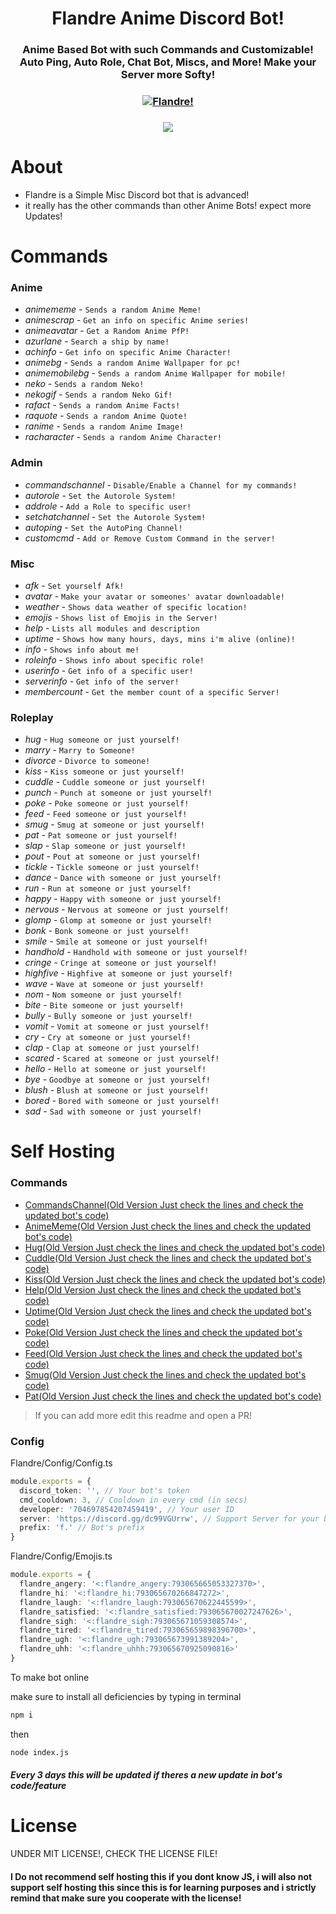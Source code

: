 <h1 align="center">Flandre Anime Discord Bot!</h1>
<h3 align="center">Anime Based Bot with such Commands and Customizable! Auto Ping, Auto Role, Chat Bot, Miscs, and More! Make your Server more Softy!</h3>

<h3 align="center"><a href="https://top.gg/bot/779897677332742175">
    <img src="https://top.gg/api/widget/779897677332742175.svg" alt="Flandre!" />
</a></a></h3>

<h3 align="center"><a href="https://discord.gg/dc99VGUrrw"><img src="https://invidget.switchblade.xyz/dc99VGUrrw"/></a></h3>

# About
- Flandre is a Simple Misc Discord bot that is advanced!
- it really has the other commands than other Anime Bots! expect more Updates!

# Commands
### Anime
- *animememe* - `Sends a random Anime Meme!`
- *animescrap* - `Get an info on specific Anime series!`
- *animeavatar* - `Get a Random Anime PfP!`
- *azurlane* - `Search a ship by name!`
- *achinfo* - `Get info on specific Anime Character!`
- *animebg* - `Sends a random Anime Wallpaper for pc!`
- *animemobilebg* - `Sends a random Anime Wallpaper for mobile!`
- *neko* - `Sends a random Neko!`
- *nekogif* - `Sends a random Neko Gif!`
- *rafact* - `Sends a random Anime Facts!`
- *raquote* - `Sends a random Anime Quote!`
- *ranime* - `Sends a random Anime Image!`
- *racharacter* - `Sends a random Anime Character!`
### Admin
- *commandschannel* - `Disable/Enable a Channel for my commands!`
- *autorole* - `Set the Autorole System!`
- *addrole* - `Add a Role to specific user!`
- *setchatchannel* - `Set the Autorole System!`
- *autoping* - `Set the AutoPing Channel!`
- *customcmd* - `Add or Remove Custom Command in the server!`
### Misc
- *afk* - `Set yourself Afk!`
- *avatar* - `Make your avatar or someones' avatar downloadable!`
- *weather* - `Shows data weather of specific location!`
- *emojis* - `Shows list of Emojis in the Server!`
- *help* - `Lists all modules and description`
- *uptime* - `Shows how many hours, days, mins i'm alive (online)!`
- *info* - `Shows info about me!`
- *roleinfo* - `Shows info about specific role!`
- *userinfo* - `Get info of a specific user!`
- *serverinfo* - `Get info of the server!`
- *membercount* - `Get the member count of a specific Server!`
### Roleplay
- *hug* - `Hug someone or just yourself!`
- *marry* - `Marry to Someone!`
- *divorce* - `Divorce to someone!`
- *kiss* - `Kiss someone or just yourself!`
- *cuddle* - `Cuddle someone or just yourself!`
- *punch* - `Punch at someone or just yourself!`
- *poke* - `Poke someone or just yourself!`
- *feed* - `Feed someone or just yourself!`
- *smug* - `Smug at someone or just yourself!`
- *pat* - `Pat someone or just yourself!`
- *slap* - `Slap someone or just yourself!`
- *pout* - `Pout at someone or just yourself!`
- *tickle* - `Tickle someone or just yourself!`
- *dance* - `Dance with someone or just yourself!`
- *run* - `Run at someone or just yourself!`
- *happy* - `Happy with someone or just yourself!`
- *nervous* - `Nervous at someone or just yourself!`
- *glomp* - `Glomp at someone or just yourself!`
- *bonk* - `Bonk someone or just yourself!`
- *smile* - `Smile at someone or just yourself!`
- *handhold* - `Handhold with someone or just yourself!`
- *cringe* - `Cringe at someone or just yourself!`
- *highfive* - `Highfive at someone or just yourself!`
- *wave* - `Wave at someone or just yourself!`
- *nom* - `Nom someone or just yourself!`
- *bite* - `Bite someone or just yourself!`
- *bully* - `Bully someone or just yourself!`
- *vomit* - `Vomit at someone or just yourself!`
- *cry* - `Cry at someone or just yourself!`
- *clap* - `Clap at someone or just yourself!`
- *scared* - `Scared at someone or just yourself!`
- *hello* - `Hello at someone or just yourself!`
- *bye* - `Goodbye at someone or just yourself!`
- *blush* - `Blush at someone or just yourself!`
- *bored* - `Bored with someone or just yourself!`
- *sad* - `Sad with someone or just yourself!`

# Self Hosting

### Commands
- [CommandsChannel(Old Version Just check the lines and check the updated bot's code)](https://github.com/zedxos/Flandre/blob/a4131f8b35675d081f2e5d7c6d510346f4ad74db/Flandre/Flandre.js#L134)
- [AnimeMeme(Old Version Just check the lines and check the updated bot's code)](https://github.com/zedxos/Flandre/blob/a4131f8b35675d081f2e5d7c6d510346f4ad74db/Flandre/Flandre.js#L192)
- [Hug(Old Version Just check the lines and check the updated bot's code)](https://github.com/zedxos/Flandre/blob/a4131f8b35675d081f2e5d7c6d510346f4ad74db/Flandre/Flandre.js#L221)
- [Cuddle(Old Version Just check the lines and check the updated bot's code)](https://github.com/zedxos/Flandre/blob/a4131f8b35675d081f2e5d7c6d510346f4ad74db/Flandre/Flandre.js#L244)
- [Kiss(Old Version Just check the lines and check the updated bot's code)](https://github.com/zedxos/Flandre/blob/a4131f8b35675d081f2e5d7c6d510346f4ad74db/Flandre/Flandre.js#L267)
- [Help(Old Version Just check the lines and check the updated bot's code)](https://github.com/zedxos/Flandre/blob/a4131f8b35675d081f2e5d7c6d510346f4ad74db/Flandre/Flandre.js#L290)
- [Uptime(Old Version Just check the lines and check the updated bot's code)](https://github.com/zedxos/Flandre/blob/bc140c7776ca6d4332fbf4da757ca0d2460566a0/Flandre/Flandre.js#L343)
- [Poke(Old Version Just check the lines and check the updated bot's code)](https://github.com/zedxos/Flandre/blob/bc140c7776ca6d4332fbf4da757ca0d2460566a0/Flandre/Flandre.js#L356)
- [Feed(Old Version Just check the lines and check the updated bot's code)](https://github.com/zedxos/Flandre/blob/bc140c7776ca6d4332fbf4da757ca0d2460566a0/Flandre/Flandre.js#L379)
- [Smug(Old Version Just check the lines and check the updated bot's code)](https://github.com/zedxos/Flandre/blob/bc140c7776ca6d4332fbf4da757ca0d2460566a0/Flandre/Flandre.js#L402)
- [Pat(Old Version Just check the lines and check the updated bot's code)](https://github.com/zedxos/Flandre/blob/bc140c7776ca6d4332fbf4da757ca0d2460566a0/Flandre/Flandre.js#L425)
> If you can add more edit this readme and open a PR!

### Config 
Flandre/Config/Config.ts
```ts
module.exports = {
  discord_token: '', // Your bot's token
  cmd_cooldown: 3, // Cooldown in every cmd (in secs)
  developer: '704697854207459419', // Your user ID
  server: 'https://discord.gg/dc99VGUrrw', // Support Server for your bot (this is non sense so its optional)
  prefix: 'f.' // Bot's prefix
}
```
Flandre/Config/Emojis.ts
```ts
module.exports = {
  flandre_angery: '<:flandre_angery:793065665053327370>',
  flandre_hi: '<:flandre_hi:793065670266847272>',
  flandre_laugh: '<:flandre_laugh:793065670622445599>',
  flandre_satisfied: '<:flandre_satisfied:793065670027247626>',
  flandre_sigh: '<:flandre_sigh:793065671059308574>',
  flandre_tired: '<:flandre_tired:793065659898396700>',
  flandre_ugh: '<:flandre_ugh:793065673991389204>',
  flandre_uhh: '<:flandre_uhhh:793065670925090816>'
}
```
To make bot online

make sure to install all deficiencies by typing in terminal
```sh
npm i
```
then
```sh
node index.js
```

##### Every 3 days this will be updated if theres a new update in bot's code/feature

# License
UNDER MIT LICENSE!, CHECK THE LICENSE FILE!

#### I Do not recommend self hosting this if you dont know JS, i will also not support self hosting this since this is for learning purposes and i strictly remind that make sure you cooperate with the license!


